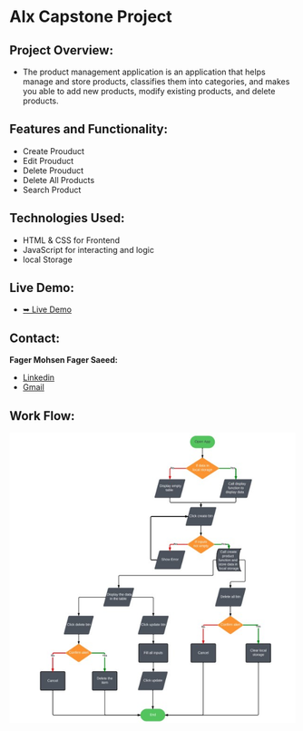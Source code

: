 # Alx Capstone Project


## Project Overview:

- The product management application is an application that helps manage and store products, classifies them into categories, and makes you able to add new products, modify existing products, and delete products.


## Features and Functionality:

- Create Prouduct
- Edit Prouduct
- Delete Prouduct
- Delete All Products
- Search Product


## Technologies Used:

- HTML & CSS for Frontend
- JavaScript for interacting and logic
- local Storage


## Live Demo:

- [➥ Live Demo](#)


## Contact:

**Fager Mohsen Fager Saeed:**
- [Linkedin](https://www.linkedin.com/in/fager-saeed-25a923296/)
- [Gmail](mailto:fageern@gmail.com)


## Work Flow:

<img src="./assest/flowchart.jpg">
